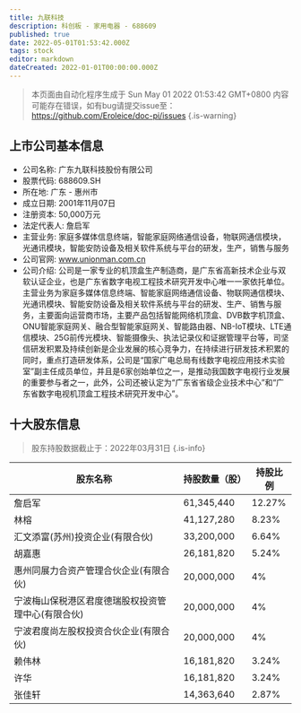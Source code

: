 ```yaml
---
title: 九联科技
description: 科创板 - 家用电器 - 688609
published: true
date: 2022-05-01T01:53:42.000Z
tags: stock
editor: markdown
dateCreated: 2022-01-01T00:00:00.000Z
---
```


> 本页面由自动化程序生成于 Sun May 01 2022 01:53:42 GMT+0800
> 内容可能存在错误，如有bug请提交issue至：https://github.com/Eroleice/doc-pi/issues
{.is-warning}

## 上市公司基本信息
- 公司名称: 广东九联科技股份有限公司
- 股票代码: 688609.SH
- 所在地: 广东 - 惠州市
- 成立日期: 2001年11月07日
- 注册资本: 50,000万元
- 法定代表人: 詹启军
- 主营业务: 家庭多媒体信息终端，智能家庭网络通信设备，物联网通信模块，光通讯模块，智能安防设备及相关软件系统与平台的研发，生产，销售与服务
- 公司官网: www.unionman.com.cn
- 公司介绍: 公司是一家专业的机顶盒生产制造商，是广东省高新技术企业与双软认证企业，也是广东省数字电视工程技术研究开发中心唯一一家依托单位。主营业务为家庭多媒体信息终端、智能家庭网络通信设备、物联网通信模块、光通讯模块、智能安防设备及相关软件系统与平台的研发、生产、销售与服务，主要面向运营商市场，主要产品包括智能网络机顶盒、DVB数字机顶盒、ONU智能家庭网关、融合型智能家庭网关、智能路由器、NB-IoT模块、LTE通信模块、25G前传光模块、智能摄像头、执法记录仪和证据管理平台等，司坚信研发积累及持续创新是企业发展的核心竞争力，在持续进行研发技术积累的同时，重点打造研发体系，公司是“国家广电总局有线数字电视应用技术实验室”副主任成员单位，并且是6家创始单位之一，是推动我国数字电视行业发展的重要参与者之一，此外，公司还被认定为“广东省省级企业技术中心”和“广东省数字电视机顶盒工程技术研究开发中心”。


## 十大股东信息
> 股东持股数据截止于：2022年03月31日
{.is-info}

| 股东名称 | 持股数量（股） | 持股比例 |
| --- | --- | --- |
| 詹启军 | 61,345,440 | 12.27% |
| 林榕 | 41,127,280 | 8.23% |
| 汇文添富(苏州)投资企业(有限合伙) | 33,200,000 | 6.64% |
| 胡嘉惠 | 26,181,820 | 5.24% |
| 惠州同展力合资产管理合伙企业(有限合伙) | 20,000,000 | 4% |
| 宁波梅山保税港区君度德瑞股权投资管理中心(有限合伙) | 20,000,000 | 4% |
| 宁波君度尚左股权投资合伙企业(有限合伙) | 20,000,000 | 4% |
| 赖伟林 | 16,181,820 | 3.24% |
| 许华 | 16,181,820 | 3.24% |
| 张佳轩 | 14,363,640 | 2.87% |




